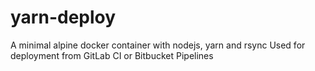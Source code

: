 # yarn-deploy
A minimal alpine docker container with nodejs, yarn and rsync
Used for deployment from GitLab CI or Bitbucket Pipelines
